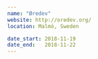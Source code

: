 ```yaml
---
name: "Øredev"
website: http://oredev.org/
location: Malmö, Sweden

date_start: 2018-11-19
date_end:   2018-11-22
---
```

